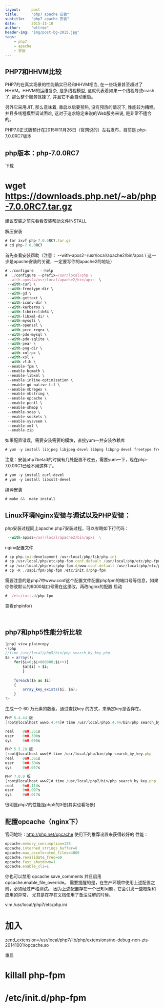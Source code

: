```yaml
---
layout:     post
title:      "php7 apache 安装"
subtitle:   "php7 apache 安装"
date:       2015-11-10
author:     "wttree"
header-img: "img/post-bg-2015.jpg"
tags:
    - php7
    - apache
    - 安装
---
```





## PHP7和HHVM比较

  PHP7的在真实场景的性能确实已经和HHVM相当, 在一些场景甚至超过了HHVM。HHVM的运维复杂, 是多线程模型, 这就代表着如果一个线程导致crash了, 那么整个服务就挂了, 并且它不会自动重启。
  
  另外它采用JIT, 那么意味着, 重启以后要预热, 没有预热的情况下, 性能较为糟糕。并且多线程模型调试困难, 这对于追求稳定来说的Web服务来说, 是非常不适合的。

  PHP7.0正式版预计在2015年11月26日（官网说的）左右发布，目前是 php-7.0.0RC7版本

## php版本：php-7.0.0RC7

下载
# wget  https://downloads.php.net/~ab/php-7.0.0RC7.tar.gz

建议安装之前先看看安装帮助文件INSTALL

解压安装

```javascript
# tar zxvf php-7.0.0RC7.tar.gz
# cd php-7.0.0RC7
```


首先查看安装帮助（注意： --with-apxs2=/usr/local/apache2/bin/apxs  \  这一步是apache安装的关键，一定要写你的apache2的地址）

```javascript
# ./configure   --help
#  ./configure --prefix=/usr/local/php \
 --with-apxs2=/usr/local/apache2/bin/apxs  \
 --with-curl \
 --with-freetype-dir \
 --with-gd \
 --with-gettext \
 --with-iconv-dir \
 --with-kerberos \
 --with-libdir=lib64 \
 --with-libxml-dir \
 --with-mysqli \
 --with-openssl \
 --with-pcre-regex \
 --with-pdo-mysql \
 --with-pdo-sqlite \
 --with-pear \
 --with-png-dir \
 --with-xmlrpc \
 --with-xsl \
 --with-zlib \
 --enable-fpm \
 --enable-bcmath \
 --enable-libxml \
 --enable-inline-optimization \
 --enable-gd-native-ttf \
 --enable-mbregex \
 --enable-mbstring \
 --enable-opcache \
 --enable-pcntl \
 --enable-shmop \
 --enable-soap \
 --enable-sockets \
 --enable-sysvsem \
 --enable-xml \
 --enable-zip
 ```
 
如果配置错误，需要安装需要的模块，直接yum一并安装依赖库

```javascript
# yum -y install libjpeg libjpeg-devel libpng libpng-devel freetype freetype-devel libxml2 libxml2-devel mysql pcre-devel
```


注意：安装php7beta3的时候有几处配置不过去，需要yum一下，现在php-7.0.0RC1已经不用这样了。

```javascript
# yum -y install curl-devel
# yum -y install libxslt-devel
```

编译安装

```javascript
# make &&  make install
```







## Linux环境Nginx安装与调试以及PHP安装：

php安装过程同上apache php7安装过程，可以省略如下行代码：

```javascript
 --with-apxs2=/usr/local/apache2/bin/apxs  \
```

nginx配置文件

```javascript
# cp php.ini-development /usr/local/php/lib/php.ini
# cp /usr/local/php/etc/php-fpm.conf.default /usr/local/php/etc/php-fpm.conf
# cp /usr/local/php/etc/php-fpm.d/www.conf.default /usr/local/php/etc/php-fpm.d/www.conf
# cp -R ./sapi/fpm/php-fpm /etc/init.d/php-fpm
```

需要注意的是php7中www.conf这个配置文件配置phpfpm的端口号等信息，如果你修改默认的9000端口号需在这里改，再改nginx的配置
启动

```javascript
#  /etc/init.d/php-fpm
```

查看phpinfo()

﻿﻿
﻿﻿
## php7和php5性能分析比较

```javascript
[php] view plaincopy
<?php  
//time /usr/local/php5/bin/php search_by_key.php  
$a = array();  
    for($i=0;$i<600000;$i++){  
        $a[$i] = $i;  
        }  
  
    foreach($a as $i)  
    {  
        array_key_exists($i, $a);  
    }  
?>  
```

生成一个 60 万元素的数组，通过查找key 的方式，来确定key是否存在。

```javascript
PHP 5.4.44 版
[root@localhost www5.4.44]# time /usr/local/php5.4.44/bin/php search_by_key.php

real    0m0.351s
user    0m0.300s
sys     0m0.050s

PHP 5.5.28 版
[root@localhost www]# time /usr/local/php/bin/php search_by_key.php
real    0m0.361s
user    0m0.304s
sys     0m0.057s

PHP 7.0.0 版
[root@localhost www7]# time /usr/local/php7/bin/php search_by_key.php
real    0m0.114s
user    0m0.097s
sys     0m0.017s
```

很明显php7的性能是php5的3倍(其实也看场景)

## 配置opcache（nginx下）
官网地址：http://php.net/opcache
使用下列推荐设置来获得较好的 性能：

```javascript
opcache.memory_consumption=128
opcache.interned_strings_buffer=8
opcache.max_accelerated_files=4000
opcache.revalidate_freq=60
opcache.fast_shutdown=1
opcache.enable_cli=1
```

你也可以禁用 opcache.save_comments 并且启用 opcache.enable_file_override。 需要提醒的是，在生产环境中使用上述配置之前，必须经过严格测试。 因为上述配置存在一个已知问题，它会引发一些框架和应用的异常， 尤其是在存在文档使用了备注注解的时候。 


vim /usr/local/php7/etc/php.ini
# 加入
zend_extension=/usr/local/php7/lib/php/extensions/no-debug-non-zts-20141001/opcache.so

重启
# killall php-fpm
#  /etc/init.d/php-fpm

